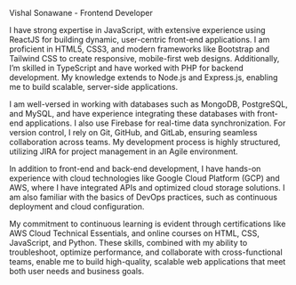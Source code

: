 Vishal Sonawane - Frontend Developer

I have strong expertise in JavaScript, with extensive experience using ReactJS for building dynamic, user-centric front-end applications. I am proficient in HTML5, CSS3, and modern frameworks like Bootstrap and Tailwind CSS to create responsive, mobile-first web designs. Additionally, I’m skilled in TypeScript and have worked with PHP for backend development. My knowledge extends to Node.js and Express.js, enabling me to build scalable, server-side applications.

I am well-versed in working with databases such as MongoDB, PostgreSQL, and MySQL, and have experience integrating these databases with front-end applications. I also use Firebase for real-time data synchronization. For version control, I rely on Git, GitHub, and GitLab, ensuring seamless collaboration across teams. My development process is highly structured, utilizing JIRA for project management in an Agile environment.

In addition to front-end and back-end development, I have hands-on experience with cloud technologies like Google Cloud Platform (GCP) and AWS, where I have integrated APIs and optimized cloud storage solutions. I am also familiar with the basics of DevOps practices, such as continuous deployment and cloud configuration.

My commitment to continuous learning is evident through certifications like AWS Cloud Technical Essentials, and online courses on HTML, CSS, JavaScript, and Python. These skills, combined with my ability to troubleshoot, optimize performance, and collaborate with cross-functional teams, enable me to build high-quality, scalable web applications that meet both user needs and business goals.
